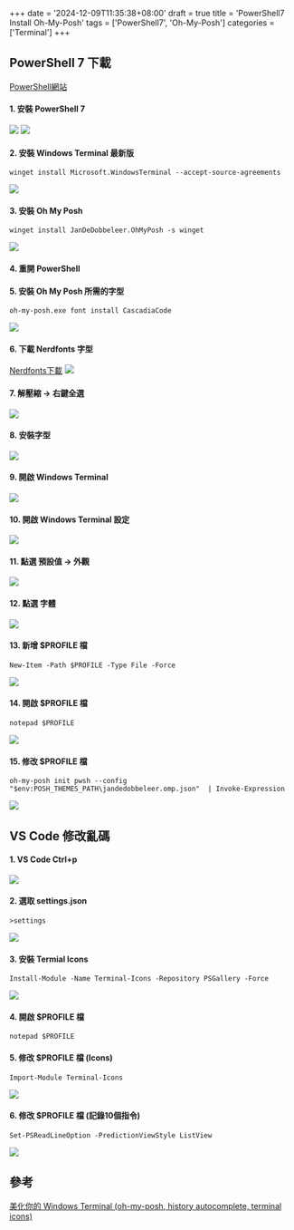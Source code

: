 +++
date = '2024-12-09T11:35:38+08:00'
draft = true
title = 'PowerShell7 Install Oh-My-Posh'
tags = ['PowerShell7', 'Oh-My-Posh']
categories = ['Terminal']
+++

## **PowerShell 7** 下載
[PowerShell網站](https://github.com/PowerShell/PowerShell/releases/tag/v7.4.6 "PowerShell 網站")

#### 1. 安裝 **PowerShell 7**
![](/images/004_powerShell7Install/01.png)
![](/images/004_powerShell7Install/02.png)

#### 2. 安裝 **Windows Terminal** 最新版
```
winget install Microsoft.WindowsTerminal --accept-source-agreements
```
![](/images/004_powerShell7Install/03.png)

#### 3. 安裝 **Oh My Posh**
```
winget install JanDeDobbeleer.OhMyPosh -s winget
```
![](/images/004_powerShell7Install/04.png)

#### 4. 重開 **PowerShell**

#### 5. 安裝 **Oh My Posh** 所需的字型
```
oh-my-posh.exe font install CascadiaCode
```
![](/images/004_powerShell7Install/05.png)

#### 6. 下載 **Nerdfonts** 字型
[Nerdfonts下載](https://www.nerdfonts.com/font-downloads "Nerdfonts 下載")
![](/images/004_powerShell7Install/06.png)

#### 7. 解壓縮 → 右鍵全選
![](/images/004_powerShell7Install/07.png)

#### 8. 安裝字型
![](/images/004_powerShell7Install/08.png)

#### 9. 開啟 **Windows Terminal**
![](/images/004_powerShell7Install/09.png)

#### 10. 開啟 **Windows Terminal** 設定
![](/images/004_powerShell7Install/10.png)

#### 11. 點選 預設值 → 外觀
![](/images/004_powerShell7Install/11.png)

#### 12. 點選 字體
![](/images/004_powerShell7Install/12.png)

#### 13. 新增 **$PROFILE** 檔
```
New-Item -Path $PROFILE -Type File -Force
```
![](/images/004_powerShell7Install/13.png)

#### 14. 開啟 **$PROFILE** 檔
```
notepad $PROFILE
```
![](/images/004_powerShell7Install/14.png)

#### 15. 修改 **$PROFILE** 檔
```
oh-my-posh init pwsh --config "$env:POSH_THEMES_PATH\jandedobbeleer.omp.json"  | Invoke-Expression
```
![](/images/004_powerShell7Install/15.png)

## VS Code 修改亂碼

#### 1. **VS Code** Ctrl+p
![](/images/004_powerShell7Install/16.png)

#### 2. 選取 **settings.json**
```
>settings
```
![](/images/004_powerShell7Install/17.png)

#### 3. 安裝 **Termial Icons**
```
Install-Module -Name Terminal-Icons -Repository PSGallery -Force
```
![](/images/004_powerShell7Install/18.png)

#### 4. 開啟 **$PROFILE** 檔
```
notepad $PROFILE
```

#### 5. 修改 **$PROFILE** 檔 (Icons)
```
Import-Module Terminal-Icons
```
![](/images/004_powerShell7Install/19.png)

#### 6. 修改 **$PROFILE** 檔 (記錄10個指令)
```
Set-PSReadLineOption -PredictionViewStyle ListView
```
![](/images/004_powerShell7Install/20.png)

## 參考
[美化你的 Windows Terminal (oh-my-posh, history autocomplete, terminal icons)](https://youtu.be/yKiOVSu9LQE "")